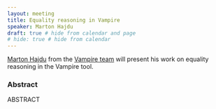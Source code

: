 ```yaml
---
layout: meeting
title: Equality reasoning in Vampire
speaker: Marton Hajdu
draft: true # hide from calendar and page
# hide: true # hide from calendar
---
```


[Marton Hajdu](https://informatics.tuwien.ac.at/people/marton-hajdu) from the [Vampire team](https://vprover.github.io/) will present his work on equality reasoning in the Vampire tool.

### Abstract

ABSTRACT
